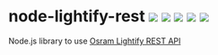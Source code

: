 # node-lightify-rest [![](https://img.shields.io/npm/dt/node-lightify-rest.svg?maxAge=2592000)]() [![](https://img.shields.io/npm/v/node-lightify-rest.svg?maxAge=2592000)]() [![](https://www.versioneye.com/user/projects/579f48ef72d75c0039f7a287/badge.svg)](https://www.versioneye.com/user/projects/579f48ef72d75c0039f7a287) [![](https://img.shields.io/travis/maxcanna/node-lightify-rest.svg?maxAge=2592000)](https://travis-ci.org/maxcanna/node-lightify-rest/) [![](https://img.shields.io/github/license/maxcanna/node-lightify-rest.svg?maxAge=2592000)](https://github.com/maxcanna/node-lightify-rest/blob/master/LICENSE)
Node.js library to use [Osram Lightify REST API](https://eu.lightify-api.org/lightify/)
